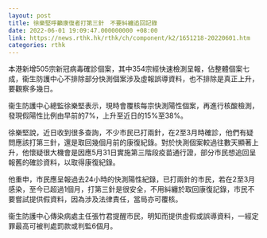 ```yaml
---
layout: post
title: 徐樂堅呼籲康復者打第三針　不要糾纏追回記錄　
date: 2022-06-01 19:09:47.000000000 +08:00
link: https://news.rthk.hk/rthk/ch/component/k2/1651218-20220601.htm
categories: rthk
---
```


本港新增505宗新冠病毒確診個案，其中354宗經快速檢測呈報，佔整體個案七成，衞生防護中心不排除部分快測個案涉及虛報誤導資料，也不排除是真正上升，要觀察多幾日。

衞生防護中心總監徐樂堅表示，現時會覆核每宗快測陽性個案，再進行核酸檢測，發現假陽性比例由早前的7%，上升至近日的15%至38%。

徐樂堅說，近日收到很多查詢，不少市民已打兩針，在2至3月時確診，他們有疑問應該打第三針，還是取回幾個月前的康復紀錄。對於快測個案較過往數天顯著上升，他懷疑很大機會是因應5月31日實施第三階段疫苗通行證，部分市民想追回呈報舊的確診資料，以取得康復紀錄。

他重申，市民應呈報過去24小時的快測陽性紀錄，已打兩針的市民，若在2至3月感染，至今已超過1個月，打第三針是很安全，不用糾纏於取回康復記錄，市民不要嘗試提供假資料，因為涉及法律責任，當局亦可覆核。

衞生防護中心傳染病處主任張竹君提醒市民，明知而提供虛假或誤導資料，一經定罪最高可被判處罰款或判監6個月。
